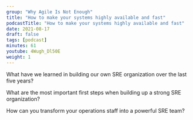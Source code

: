 ```yaml
---
group: "Why Agile Is Not Enough"
title: "How to make your systems highly available and fast"
podcastTitle: "How to make your systems highly available and fast"
date: 2021-08-17
draft: false
tags: [podcast]
minutes: 61
youtube: 4Wugh_Dl50E
weight: 1
---
```


What have we learned in building our own SRE organization over the last five years?

What are the most important first steps when building up a strong SRE organization?

How can you transform your operations staff into a powerful SRE team?